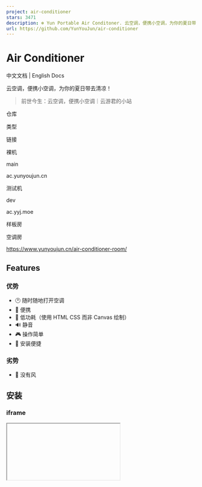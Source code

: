 ```yaml
---
project: air-conditioner
stars: 3471
description: ❄️ Yun Portable Air Conditoner. 云空调，便携小空调，为你的夏日带去清凉！
url: https://github.com/YunYouJun/air-conditioner
---
```


Air Conditioner
===============

中文文档 | English Docs

云空调，便携小空调，为你的夏日带去清凉！

  

> 前世今生：云空调，便携小空调｜云游君的小站

仓库

类型

链接

裸机

main

ac.yunyoujun.cn

测试机

dev

ac.yyj.moe

样板房

空调房

https://www.yunyoujun.cn/air-conditioner-room/

Features
--------

### 优势

-   🕐 随时随地打开空调
-   📱 便携
-   🔋 低功耗（使用 HTML CSS 而非 Canvas 绘制）
-   🔊 静音
-   🎮 操作简单
-   🔧 安装便捷

### 劣势

-   💨 没有风

安装
--

### iframe

<iframe height\="740" src\="https://ac.yunyoujun.cn"\></iframe\>

您可以快速为您的网站安装空调。

样板房：空调房

### 上门服务

-   Hugo: https://github.com/kuole-o/Hugo-air-conditioner

自行部署
----

### Docker

部署时可使用以下环境变量进行配置自定义：

-   `AC_NGINX_DOMAIN` 指定域名
-   `AC_NGINX_PORT` 指定监听端口

### 腾讯云

使用 腾讯云 Webify 一键部署：

Dev
---

# 开发预览
# yarn dev
yarn start
# http://localhost:3000/

# 构建项目
yarn build
# ./build

### 环境变量

cp .env.example .env

# 关闭广告
VITE\_DISABLE\_ADSENSE=true

Todo
----

-   空调
    -   能耗标签
    -   温度范围（16-31˚C）
    -   风 css
    -   音效
        -   按钮
        -   工作声
        -   接入 喜马拉雅 更多音效
-   适应系统的亮暗模式

Ref
---

-   数字字体: Digital 7，Free for personal use
-   空调工作声: Air Extractor Fan | freesound

Sponsors
--------
